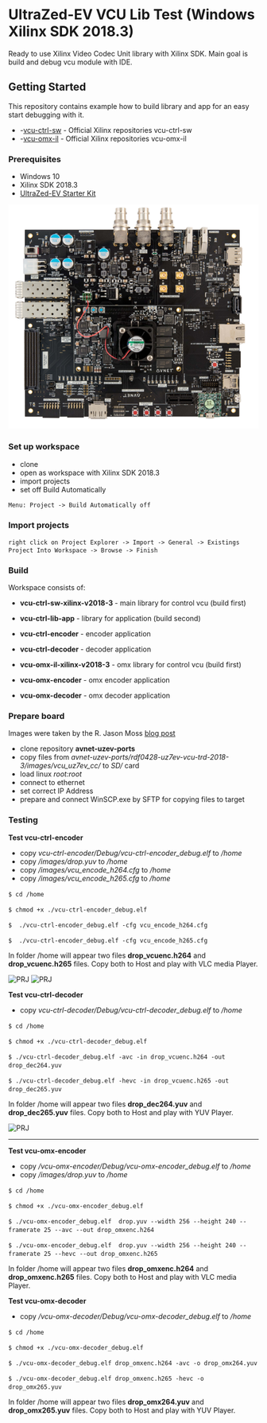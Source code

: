 # UltraZed-EV VCU Lib Test (Windows Xilinx SDK  2018.3) 

Ready to use Xilinx Video Codec Unit library with Xilinx SDK. Main goal is build and debug vcu module with IDE.

## Getting Started

This repository contains example how to build library and app for an easy start debugging with it. 

 - -[vcu-ctrl-sw](https://github.com/Xilinx/vcu-ctrl-sw) - Official Xilinx repositories vcu-ctrl-sw
 - -[vcu-omx-il](https://github.com/Xilinx/vcu-omx-il) - Official Xilinx repositories vcu-omx-il


### Prerequisites

- Windows 10
- Xilinx SDK 2018.3 
- [UltraZed-EV Starter Kit](http://zedboard.org/product/ultrazed-ev-starter-kit)  

![PRJ](info/UltraZed-EV_Starter_Kit.png)

### Set up workspace

- clone  
- open as workspace with Xilinx SDK 2018.3
- import projects 
- set off Build Automatically

```
Menu: Project -> Build Automatically off
```

### Import projects

```
right click on Project Explorer -> Import -> General -> Existings Project Into Workspace -> Browse -> Finish
```


### Build

 Workspace consists of:

- **vcu-ctrl-sw-xilinx-v2018-3** - main library for control vcu (build first)
- **vcu-ctrl-lib-app** - library for application  (build second)
- **vcu-ctrl-encoder** - encoder application
- **vcu-ctrl-decoder** - decoder application

- **vcu-omx-il-xilinx-v2018-3** - omx library for control vcu (build first)
- **vcu-omx-encoder** - omx encoder application
- **vcu-omx-decoder** - omx decoder application


### Prepare board

Images were taken by the  R. Jason Moss [blog post](https://www.element14.com/community/community/designcenter/zedboardcommunity/ultrazed/ultrazed-ev/blog/2019/07/09/ultrazed-ev-io-carrier-card-vcu-design-example-v20183)

- clone repository **avnet-uzev-ports**
- copy files from *avnet-uzev-ports/rdf0428-uz7ev-vcu-trd-2018-3/images/vcu_uz7ev_cc/*  to *SD/* card
- load linux *root:root*
- connect to ethernet
- set correct IP Address 
- prepare and connect WinSCP.exe by SFTP for copying files to target


### Testing

**Test vcu-ctrl-encoder**

- copy *vcu-ctrl-encoder/Debug/vcu-ctrl-encoder_debug.elf*  to */home*
- copy */images/drop.yuv* to */home*
- copy */images/vcu_encode_h264.cfg* to */home*
- copy */images/vcu_encode_h265.cfg* to */home*

```$ cd /home ``` 

```$ chmod +x ./vcu-ctrl-encoder_debug.elf ``` 

```$  ./vcu-ctrl-encoder_debug.elf -cfg vcu_encode_h264.cfg ``` 

```$  ./vcu-ctrl-encoder_debug.elf -cfg vcu_encode_h265.cfg ``` 

In folder /home will appear two files **drop_vcuenc.h264** and **drop_vcuenc.h265** files.
Copy both to Host and play with VLC media Player.

![PRJ](info/vlc_264.png) ![PRJ](info/vlc_265.png) 

**Test vcu-ctrl-decoder**

- copy *vcu-ctrl-decoder/Debug/vcu-ctrl-decoder_debug.elf*  to */home*

```$ cd /home ``` 

```$ chmod +x ./vcu-ctrl-decoder_debug.elf ``` 

```$ ./vcu-ctrl-decoder_debug.elf -avc -in drop_vcuenc.h264 -out drop_dec264.yuv ``` 

```$ ./vcu-ctrl-decoder_debug.elf -hevc -in drop_vcuenc.h265 -out drop_dec265.yuv ``` 

In folder /home will appear two files **drop_dec264.yuv** and **drop_dec265.yuv** files.
Copy both to Host and play with YUV Player.

![PRJ](info/yuv_player.png) 

----------


**Test vcu-omx-encoder**

- copy */vcu-omx-encoder/Debug/vcu-omx-encoder_debug.elf*  to */home*
- copy */images/drop.yuv* to */home*

```$ cd /home ``` 

```$ chmod +x ./vcu-omx-encoder_debug.elf ``` 

```$ ./vcu-omx-encoder_debug.elf  drop.yuv --width 256 --height 240 --framerate 25 --avc --out drop_omxenc.h264 ```

```$ ./vcu-omx-encoder_debug.elf  drop.yuv --width 256 --height 240 --framerate 25 --hevc --out drop_omxenc.h265 ```

In folder /home will appear two files **drop_omxenc.h264** and **drop_omxenc.h265** files.
Copy both to Host and play with VLC media Player.

**Test vcu-omx-decoder**

- copy */vcu-omx-decoder/Debug/vcu-omx-decoder_debug.elf*  to */home*

```$ cd /home ``` 

```$ chmod +x ./vcu-omx-decoder_debug.elf ``` 

```$ ./vcu-omx-decoder_debug.elf drop_omxenc.h264 -avc -o drop_omx264.yuv ``` 

```$ ./vcu-omx-decoder_debug.elf drop_omxenc.h265 -hevc -o drop_omx265.yuv ``` 

In folder /home will appear two files **drop_omx264.yuv** and **drop_omx265.yuv** files.
Copy both to Host and play with YUV Player.

